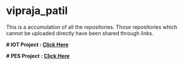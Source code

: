 # vipraja_patil
<p>
This is a accumulation of all the repositories.
Those repositories which cannot be uploaded directly have been shared through links.</p>
<strong> <p> # IOT Project : <a href = "https://github.com/viprajapatil/BT_Mesh"> Click Here </a></p>
# PES Project : <a href = "https://github.com/viprajapatil/PES_Project"> Click Here </a> </strong></p>
